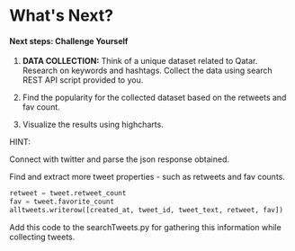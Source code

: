 # What's Next?

#### Next steps: Challenge Yourself

1. **DATA COLLECTION:** Think of a unique dataset related to Qatar. Research on keywords and hashtags. Collect the data using search REST API script provided to you.

2. Find the popularity for the collected dataset based on the retweets and fav count.

3. Visualize the results using highcharts.  

HINT:

Connect with twitter and parse the json response obtained. 

Find and extract more tweet properties - such as retweets and fav counts.

```py
retweet = tweet.retweet_count
fav = tweet.favorite_count
alltweets.writerow([created_at, tweet_id, tweet_text, retweet, fav])
```

Add this code to the searchTweets.py for gathering this information while collecting tweets.

